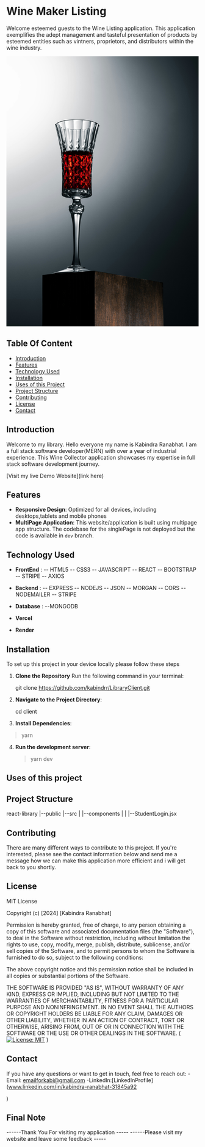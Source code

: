 # Wine Maker Listing

Welcome esteemed guests to the Wine Listing application. This application exemplifies the adept management and tasteful presentation of products by esteemed entities such as vintners, proprietors, and distributors within the wine industry.

![Website ScreenShot](./public/background.jpg)

## Table Of Content

- [Introduction](#introduction)
- [Features](#features)
- [Technology Used](#technology-used)
- [Installation](#installation)
- [Uses of this Project](#uses-of-this-project)
- [Project Structure](#project-structure)
- [Contributing](#contributing)
- [License](#license)
- [Contact](#contact)

## Introduction

Welcome to my library.
Hello everyone my name is Kabindra Ranabhat. I am a full stack software developer(MERN) with over a year of industrial experience.
This Wine Collector application showcases my expertise in full stack software development journey.

[Visit my live Demo Website](link here)

## Features

- **Responsive Design**: Optimized for all devices, including desktops,tablets and mobile phones
- **MultiPage Application**: This website/application is built using multipage app structure. The codebase for the singlePage is not deployed but the code is available in `dev` branch.

## Technology Used

- **FrontEnd** :
  -- HTML5
  -- CSS3
  -- JAVASCRIPT
  -- REACT
  -- BOOTSTRAP
  -- STRIPE
  -- AXIOS
- **Backend** :
  -- EXPRESS
  -- NODEJS
  -- JSON
  -- MORGAN
  -- CORS
  -- NODEMAILER
  -- STRIPE

- **Database** :
  --MONGODB
- **Vercel**
- **Render**

## Installation

To set up this project in your device locally please follow these steps

1. **Clone the Repository**
   Run the following command in your terminal:

   git clone https://github.com/kabindrr/LibraryClient.git

2. **Navigate to the Project Directory**:

   cd client

3. **Install Dependencies**:

> yarn

4. **Run the development server**:

   > yarn dev

## Uses of this project

## Project Structure

react-library
|--public
|--src
| |--components
| | |--StudentLogin.jsx

## Contributing

There are many different ways to contribute to this project. If you're interested, please see the contact information below and send me a message how we can make this application more efficient and i will get back to you shortly.

## License

MIT License

Copyright (c) [2024] [Kabindra Ranabhat]

Permission is hereby granted, free of charge, to any person obtaining a copy
of this software and associated documentation files (the "Software"), to deal
in the Software without restriction, including without limitation the rights
to use, copy, modify, merge, publish, distribute, sublicense, and/or sell
copies of the Software, and to permit persons to whom the Software is
furnished to do so, subject to the following conditions:

The above copyright notice and this permission notice shall be included in all
copies or substantial portions of the Software.

THE SOFTWARE IS PROVIDED "AS IS", WITHOUT WARRANTY OF ANY KIND, EXPRESS OR
IMPLIED, INCLUDING BUT NOT LIMITED TO THE WARRANTIES OF MERCHANTABILITY,
FITNESS FOR A PARTICULAR PURPOSE AND NONINFRINGEMENT. IN NO EVENT SHALL THE
AUTHORS OR COPYRIGHT HOLDERS BE LIABLE FOR ANY CLAIM, DAMAGES OR OTHER
LIABILITY, WHETHER IN AN ACTION OF CONTRACT, TORT OR OTHERWISE, ARISING FROM,
OUT OF OR IN CONNECTION WITH THE SOFTWARE OR THE USE OR OTHER DEALINGS IN THE
SOFTWARE.
([![License: MIT](https://img.shields.io/badge/License-MIT-yellow.svg)](https://opensource.org/licenses/MIT)
)

## Contact

If you have any questions or want to get in touch, feel free to reach out:
-Email: emailforkabi@gmail.com
-LinkedIn:[LinkedInProfile](www.linkedin.com/in/kabindra-ranabhat-31845a92

)

## Final Note

------Thank You For visiting my application -----
------Please visit my website and leave some feedback -----
